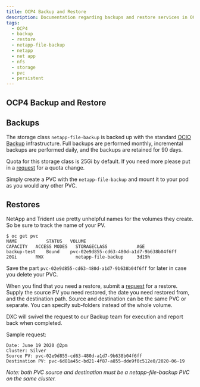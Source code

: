 ```yaml
---
title: OCP4 Backup and Restore
description: Documentation regarding backups and restore services in OCP4.
tags:
  - OCP4
  - backup
  - restore
  - netapp-file-backup
  - netapp
  - net app
  - nfs
  - storage
  - pvc
  - persistent
---
```


## OCP4 Backup and Restore

## Backups

The storage class `netapp-file-backup` is backed up with the standard [OCIO Backup](https://ssbc-client.gov.bc.ca/services/AppHosting/base.htm#databackup) infrastructure. Full backups are performed monthly, incremental backups are performed daily, and the backups are retained for 90 days.

Quota for this storage class is 25Gi by default. If you need more please put in a [request](https://github.com/BCDevOps/devops-requests/issues/new/choose) for a quota change.

Simply create a PVC with the `netapp-file-backup` and mount it to your pod as you would any other PVC.

## Restores

NetApp and Trident use pretty unhelpful names for the volumes they create. So be sure to track the name of your PV.

```console
$ oc get pvc
NAME           STATUS   VOLUME                                     CAPACITY   ACCESS MODES   STORAGECLASS           AGE
backup-test    Bound    pvc-02e9d855-cd63-480d-a1d7-9b638b04f6ff   20Gi       RWX            netapp-file-backup     3d19h
```

Save the part `pvc-02e9d855-cd63-480d-a1d7-9b638b04f6ff` for later in case you delete your PVC.

When you find that you need a restore, submit a [request](https://github.com/BCDevOps/devops-requests/issues/new/choose) for a restore. Supply the source PV you need restored, the date you need restored from, and the destination path. Source and destination can be the same PVC or separate. You can specify sub-folders instead of the whole volume.

DXC will swivel the request to our Backup team for execution and report back when completed.

Sample request:

```text
Date: June 19 2020 @2pm
Cluster: Silver
Source PV: pvc-02e9d855-cd63-480d-a1d7-9b638b04f6ff
Destination PV: pvc-6d81a45c-bd21-4f87-a855-dde9f0c512e0/2020-06-19
```

*Note: both PVC source and destination must be a netapp-file-backup PVC on the same cluster.*
